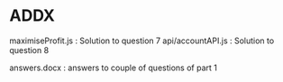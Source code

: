 # ADDX


maximiseProfit.js : Solution to question 7
api/accountAPI.js : Solution to question 8

answers.docx : answers to couple of questions of part 1
